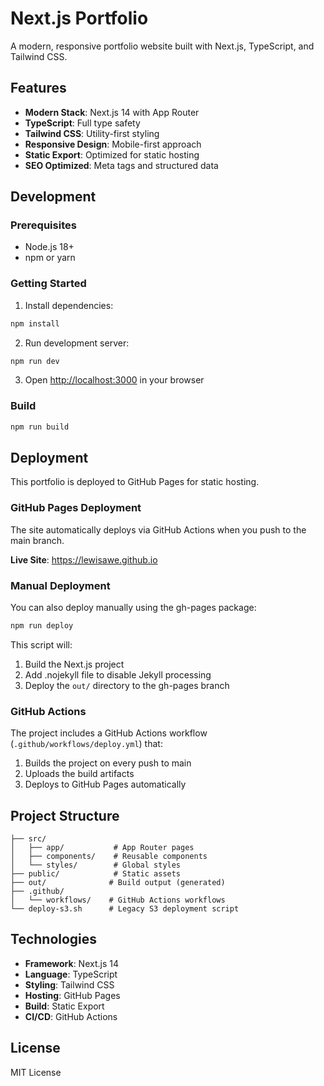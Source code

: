# Next.js Portfolio

A modern, responsive portfolio website built with Next.js, TypeScript, and Tailwind CSS.

## Features

- **Modern Stack**: Next.js 14 with App Router
- **TypeScript**: Full type safety
- **Tailwind CSS**: Utility-first styling
- **Responsive Design**: Mobile-first approach
- **Static Export**: Optimized for static hosting
- **SEO Optimized**: Meta tags and structured data

## Development

### Prerequisites

- Node.js 18+ 
- npm or yarn

### Getting Started

1. Install dependencies:
```bash
npm install
```

2. Run development server:
```bash
npm run dev
```

3. Open [http://localhost:3000](http://localhost:3000) in your browser

### Build

```bash
npm run build
```

## Deployment

This portfolio is deployed to GitHub Pages for static hosting.

### GitHub Pages Deployment

The site automatically deploys via GitHub Actions when you push to the main branch.

**Live Site**: https://lewisawe.github.io

### Manual Deployment

You can also deploy manually using the gh-pages package:

```bash
npm run deploy
```

This script will:
1. Build the Next.js project
2. Add .nojekyll file to disable Jekyll processing
3. Deploy the `out/` directory to the gh-pages branch

### GitHub Actions

The project includes a GitHub Actions workflow (`.github/workflows/deploy.yml`) that:
1. Builds the project on every push to main
2. Uploads the build artifacts
3. Deploys to GitHub Pages automatically

## Project Structure

```
├── src/
│   ├── app/           # App Router pages
│   ├── components/    # Reusable components
│   └── styles/        # Global styles
├── public/            # Static assets
├── out/              # Build output (generated)
├── .github/
│   └── workflows/    # GitHub Actions workflows
└── deploy-s3.sh      # Legacy S3 deployment script
```

## Technologies

- **Framework**: Next.js 14
- **Language**: TypeScript
- **Styling**: Tailwind CSS
- **Hosting**: GitHub Pages
- **Build**: Static Export
- **CI/CD**: GitHub Actions

## License

MIT License
